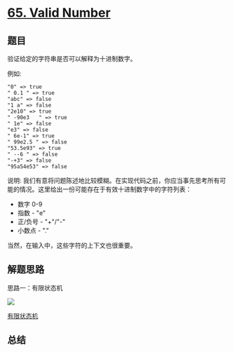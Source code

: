 # [65. Valid Number](https://leetcode-cn.com/problems/valid-number/)

## 题目

验证给定的字符串是否可以解释为十进制数字。

例如:

```
"0" => true
" 0.1 " => true
"abc" => false
"1 a" => false
"2e10" => true
" -90e3   " => true
" 1e" => false
"e3" => false
" 6e-1" => true
" 99e2.5 " => false
"53.5e93" => true
" --6 " => false
"-+3" => false
"95a54e53" => false
```

说明: 我们有意将问题陈述地比较模糊。在实现代码之前，你应当事先思考所有可能的情况。这里给出一份可能存在于有效十进制数字中的字符列表：

- 数字 0-9
- 指数 - "e"
- 正/负号 - "+"/"-"
- 小数点 - "."

当然，在输入中，这些字符的上下文也很重要。



## 解题思路


思路一：有限状态机

![](https://pic.leetcode-cn.com/e87dc057b4d26e4b8554b4fb311ffa9df8301ab5f10d3755a1ab115d8cf6c925-image.png)


[有限状态机](https://zh.wikipedia.org/zh-hans/%E6%9C%89%E9%99%90%E7%8A%B6%E6%80%81%E6%9C%BA)




## 总结